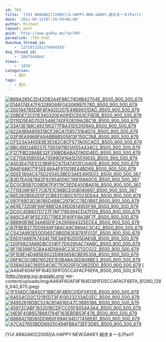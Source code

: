 ```yaml
---
id: 769
title: '[YUI ARAGAKI][2006][A.HAPPY.NEW.GAKKY.結衣まーる]Part1'
date: '2011-04-12T07:59:59+08:00'
author: Michael
layout: post
guid: 'http://www.gakky.me/?p=769'
permalink: /769.html
duoshuo_thread_id:
    - '1272072281174049358'
dsq_thread_id:
    - '2807544864'
Views:
    - '1039'
categories:
    - 图片
tags:
    - 图片
---
```


[![B69A285C2D42DB2A4F88C74D8B42704E_B500_900_500_679](http://www.yui-aragaki.org/wp-content/uploads/img/B69A285C2D42DB2A4F88C74D8B42704E_B500_900_500_679.jpeg)](http://www.yui-aragaki.org/wp-content/uploads/img/B69A285C2D42DB2A4F88C74D8B42704E_B1280_1280_640_870.jpeg) [![014A174E47F63289266F04306997E78D_B500_900_500_679](http://www.yui-aragaki.org/wp-content/uploads/img/014A174E47F63289266F04306997E78D_B500_900_500_679.jpeg)](http://www.yui-aragaki.org/wp-content/uploads/img/014A174E47F63289266F04306997E78D_B1280_1280_640_870.jpeg) [![2001947B5DBF8FA92D207E49B9931DAD_B500_900_500_679](http://www.yui-aragaki.org/wp-content/uploads/img/2001947B5DBF8FA92D207E49B9931DAD_B500_900_500_679.jpeg)](http://www.yui-aragaki.org/wp-content/uploads/img/2001947B5DBF8FA92D207E49B9931DAD_B1280_1280_640_870.jpeg) [![20BDE72CD1E340320EA091DCE63CFBDB_B500_900_500_679](http://www.yui-aragaki.org/wp-content/uploads/img/20BDE72CD1E340320EA091DCE63CFBDB_B500_900_500_679.jpeg)](http://www.yui-aragaki.org/wp-content/uploads/img/20BDE72CD1E340320EA091DCE63CFBDB_B1280_1280_640_870.jpeg) [![D110D5EAD702E548E740FE0E09A2BC1B_B500_900_500_679](http://www.yui-aragaki.org/wp-content/uploads/img/D110D5EAD702E548E740FE0E09A2BC1B_B500_900_500_679.jpeg)](http://www.yui-aragaki.org/wp-content/uploads/img/D110D5EAD702E548E740FE0E09A2BC1B_B1280_1280_640_870.jpeg) [![33A13E188C492195277FBA31D53109A9_B500_900_500_679](http://www.yui-aragaki.org/wp-content/uploads/img/33A13E188C492195277FBA31D53109A9_B500_900_500_679.jpeg)](http://www.yui-aragaki.org/wp-content/uploads/img/33A13E188C492195277FBA31D53109A9_B1280_1280_640_870.jpeg) [![622A1B9A859318CF26CA759573164D74_B500_900_500_679](http://www.yui-aragaki.org/wp-content/uploads/img/622A1B9A859318CF26CA759573164D74_B500_900_500_679.jpeg)](http://www.yui-aragaki.org/wp-content/uploads/img/622A1B9A859318CF26CA759573164D74_B1280_1280_640_870.jpeg) [![03F9EA9968FA9ABB8B505813F150C7AB_B500_900_500_679](http://www.yui-aragaki.org/wp-content/uploads/img/03F9EA9968FA9ABB8B505813F150C7AB_B500_900_500_679.jpeg)](http://www.yui-aragaki.org/wp-content/uploads/img/03F9EA9968FA9ABB8B505813F150C7AB_B1280_1280_640_870.jpeg) [![CF523A340DE6E3E562C8CF577A05CAD2_B500_900_500_679](http://www.yui-aragaki.org/wp-content/uploads/img/CF523A340DE6E3E562C8CF577A05CAD2_B500_900_500_679.jpeg)](http://www.yui-aragaki.org/wp-content/uploads/img/CF523A340DE6E3E562C8CF577A05CAD2_B1280_1280_640_870.jpeg) [![9BC49D246D37E70D5979D1A1554434C2_B500_900_500_679](http://www.yui-aragaki.org/wp-content/uploads/img/9BC49D246D37E70D5979D1A1554434C2_B500_900_500_679.jpeg)](http://www.yui-aragaki.org/wp-content/uploads/img/9BC49D246D37E70D5979D1A1554434C2_B1280_1280_640_870.jpeg) [![F127FBD28ABE32F316BDBABAD19DD4ED_B500_900_500_679](http://www.yui-aragaki.org/wp-content/uploads/img/F127FBD28ABE32F316BDBABAD19DD4ED_B500_900_500_679.jpeg)](http://www.yui-aragaki.org/wp-content/uploads/img/F127FBD28ABE32F316BDBABAD19DD4ED_B1280_1280_640_870.jpeg) [![CE715835B555A73599D916A5D5510630_B500_900_500_679](http://www.yui-aragaki.org/wp-content/uploads/img/CE715835B555A73599D916A5D5510630_B500_900_500_679.jpeg)](http://www.yui-aragaki.org/wp-content/uploads/img/CE715835B555A73599D916A5D5510630_B1280_1280_640_870.jpeg) [![A503E475E5123B9FEC67D47412ECAA09_B500_900_500_679](http://www.yui-aragaki.org/wp-content/uploads/img/A503E475E5123B9FEC67D47412ECAA09_B500_900_500_679.jpeg)](http://www.yui-aragaki.org/wp-content/uploads/img/A503E475E5123B9FEC67D47412ECAA09_B1280_1280_640_870.jpeg) [![BA6F688171F5EE46A4F911018E44BD69_B500_900_500_679](http://www.yui-aragaki.org/wp-content/uploads/img/BA6F688171F5EE46A4F911018E44BD69_B500_900_500_679.jpeg)](http://www.yui-aragaki.org/wp-content/uploads/img/BA6F688171F5EE46A4F911018E44BD69_B1280_1280_640_870.jpeg) [![0DEE180AC475D293453BED3AEE490E03_B500_900_500_367](http://www.yui-aragaki.org/wp-content/uploads/img/0DEE180AC475D293453BED3AEE490E03_B500_900_500_367.jpeg)](http://www.yui-aragaki.org/wp-content/uploads/img/0DEE180AC475D293453BED3AEE490E03_B1280_1280_870_640.jpeg) [![B3D7EA587882F92954006C196108A0C6_B500_900_500_367](http://www.yui-aragaki.org/wp-content/uploads/img/B3D7EA587882F92954006C196108A0C6_B500_900_500_367.jpeg)](http://www.yui-aragaki.org/wp-content/uploads/img/B3D7EA587882F92954006C196108A0C6_B1280_1280_870_640.jpeg) [![DC0CB5B7C09D67F9179C5EDEA50BA016_B500_900_500_367](http://www.yui-aragaki.org/wp-content/uploads/img/DC0CB5B7C09D67F9179C5EDEA50BA016_B500_900_500_367.jpeg)](http://www.yui-aragaki.org/wp-content/uploads/img/DC0CB5B7C09D67F9179C5EDEA50BA016_B1280_1280_870_640.jpeg) [![7715E08F6FF7CB7E1C98BCE00B140697_B500_900_500_367](http://www.yui-aragaki.org/wp-content/uploads/img/7715E08F6FF7CB7E1C98BCE00B140697_B500_900_500_367.jpeg)](http://www.yui-aragaki.org/wp-content/uploads/img/7715E08F6FF7CB7E1C98BCE00B140697_B1280_1280_870_640.jpeg) [![665282B562E5F2CB831CBDC97023DEA4_B500_900_500_679](http://www.yui-aragaki.org/wp-content/uploads/img/665282B562E5F2CB831CBDC97023DEA4_B500_900_500_679.jpeg)](http://www.yui-aragaki.org/wp-content/uploads/img/665282B562E5F2CB831CBDC97023DEA4_B1280_1280_640_870.jpeg) [![097F69D3D36195D488C2979CC78D1B97_B500_900_500_679](http://www.yui-aragaki.org/wp-content/uploads/img/097F69D3D36195D488C2979CC78D1B97_B500_900_500_679.jpeg)](http://www.yui-aragaki.org/wp-content/uploads/img/097F69D3D36195D488C2979CC78D1B97_B1280_1280_640_870.jpeg) [![AE9E73208F9AF98B12A39D0814955F96_B500_900_500_679](http://www.yui-aragaki.org/wp-content/uploads/img/AE9E73208F9AF98B12A39D0814955F96_B500_900_500_679.jpeg)](http://www.yui-aragaki.org/wp-content/uploads/img/AE9E73208F9AF98B12A39D0814955F96_B1280_1280_640_870.jpeg) [![DC0C458837D727F7AF1785394CD47FD9_B500_900_500_679](http://www.yui-aragaki.org/wp-content/uploads/img/DC0C458837D727F7AF1785394CD47FD9_B500_900_500_679.jpeg)](http://www.yui-aragaki.org/wp-content/uploads/img/DC0C458837D727F7AF1785394CD47FD9_B1280_1280_640_870.jpeg) [![8A5C54F9FEE31D779EE3F60FF6A38F7F_B500_900_500_679](http://www.yui-aragaki.org/wp-content/uploads/img/8A5C54F9FEE31D779EE3F60FF6A38F7F_B500_900_500_679.jpeg)](http://www.yui-aragaki.org/wp-content/uploads/img/8A5C54F9FEE31D779EE3F60FF6A38F7F_B1280_1280_640_870.jpeg) [![6B890B18E34A85D1F2A295684325ECE4_B500_900_500_679](http://www.yui-aragaki.org/wp-content/uploads/img/6B890B18E34A85D1F2A295684325ECE4_B500_900_500_679.jpeg)](http://www.yui-aragaki.org/wp-content/uploads/img/6B890B18E34A85D1F2A295684325ECE4_B1280_1280_640_870.jpeg) [![B7FBEB377DD5E69F5BACA9C969AC3C42_B500_900_500_679](http://www.yui-aragaki.org/wp-content/uploads/img/B7FBEB377DD5E69F5BACA9C969AC3C42_B500_900_500_679.jpeg)](http://www.yui-aragaki.org/wp-content/uploads/img/B7FBEB377DD5E69F5BACA9C969AC3C42_B1280_1280_640_870.jpeg) [![C543A993EE0DD65C9B0D83EB781F012F_B500_900_500_679](http://www.yui-aragaki.org/wp-content/uploads/img/C543A993EE0DD65C9B0D83EB781F012F_B500_900_500_679.jpeg)](http://www.yui-aragaki.org/wp-content/uploads/img/C543A993EE0DD65C9B0D83EB781F012F_B1280_1280_640_870.jpeg) [![E6D014897A7434E76E349162D05DAE0B_B500_900_500_679](http://www.yui-aragaki.org/wp-content/uploads/img/E6D014897A7434E76E349162D05DAE0B_B500_900_500_679.jpeg)](http://www.yui-aragaki.org/wp-content/uploads/img/E6D014897A7434E76E349162D05DAE0B_B1280_1280_640_870.jpeg) [![120F6823A86DBC014FF7D6295AC74ABC_B500_900_500_679](http://www.yui-aragaki.org/wp-content/uploads/img/120F6823A86DBC014FF7D6295AC74ABC_B500_900_500_679.jpeg)](http://www.yui-aragaki.org/wp-content/uploads/img/120F6823A86DBC014FF7D6295AC74ABC_B1280_1280_640_870.jpeg) [![9F118398F5CBA44D58A9C23E3712C022_B500_900_500_679](http://www.yui-aragaki.org/wp-content/uploads/img/9F118398F5CBA44D58A9C23E3712C022_B500_900_500_679.jpeg)](http://www.yui-aragaki.org/wp-content/uploads/img/9F118398F5CBA44D58A9C23E3712C022_B1280_1280_640_870.jpeg) [![5F1E8E14D485E6022D893658CBE95358_B500_900_500_679](http://www.yui-aragaki.org/wp-content/uploads/img/5F1E8E14D485E6022D893658CBE95358_B500_900_500_679.jpeg)](http://www.yui-aragaki.org/wp-content/uploads/img/5F1E8E14D485E6022D893658CBE95358_B1280_1280_640_870.jpeg) [![06F8C5C0BD1652EE1E0BABA35D808BE3_B500_900_500_679](http://www.yui-aragaki.org/wp-content/uploads/img/06F8C5C0BD1652EE1E0BABA35D808BE3_B500_900_500_679.jpeg)](http://www.yui-aragaki.org/wp-content/uploads/img/06F8C5C0BD1652EE1E0BABA35D808BE3_B1280_1280_640_870.jpeg) [![038A034C165554C6C753020F0C9825D0_B500_900_500_679](http://www.yui-aragaki.org/wp-content/uploads/img/038A034C165554C6C753020F0C9825D0_B500_900_500_679.jpeg)](http://www.yui-aragaki.org/wp-content/uploads/img/038A034C165554C6C753020F0C9825D0_B1280_1280_640_870.jpeg) [![AA64F60AF9F164D391FD5CCAFACF6EFA_B500_900_500_679](http://www.yui-aragaki.org/wp-content/uploads/img/AA64F60AF9F164D391FD5CCAFACF6EFA_B500_900_500_679.jpeg)](http://www.yui-aragaki.org/
wp-content/uploads/img/AA64F60AF9F164D391FD5CCAFACF6EFA_B1280_1280_640_870.jpeg) [![1F558DC3BA5CF18BC8F4B5C01DF5612B_B500_900_500_679](http://www.yui-aragaki.org/wp-content/uploads/img/1F558DC3BA5CF18BC8F4B5C01DF5612B_B500_900_500_679.jpeg)](http://www.yui-aragaki.org/wp-content/uploads/img/1F558DC3BA5CF18BC8F4B5C01DF5612B_B1280_1280_640_870.jpeg) [![6A554CD2C12195D73F413023233AD2EC_B500_900_500_679](http://www.yui-aragaki.org/wp-content/uploads/img/6A554CD2C12195D73F413023233AD2EC_B500_900_500_679.jpeg)](http://www.yui-aragaki.org/wp-content/uploads/img/6A554CD2C12195D73F413023233AD2EC_B1280_1280_640_870.jpeg) [![94952616DBC52ACB14616D47C3B951B8_B500_900_500_679](http://www.yui-aragaki.org/wp-content/uploads/img/94952616DBC52ACB14616D47C3B951B8_B500_900_500_679.jpeg)](http://www.yui-aragaki.org/wp-content/uploads/img/94952616DBC52ACB14616D47C3B951B8_B1280_1280_640_870.jpeg) [![45972CABF1832016CDFCC05F8054A3A4_B500_900_500_679](http://www.yui-aragaki.org/wp-content/uploads/img/45972CABF1832016CDFCC05F8054A3A4_B500_900_500_679.jpeg)](http://www.yui-aragaki.org/wp-content/uploads/img/45972CABF1832016CDFCC05F8054A3A4_B1280_1280_640_870.jpeg) [![14E9F40B657B661794F163EBDB53F478_B500_900_500_679](http://www.yui-aragaki.org/wp-content/uploads/img/14E9F40B657B661794F163EBDB53F478_B500_900_500_679.jpeg)](http://www.yui-aragaki.org/wp-content/uploads/img/14E9F40B657B661794F163EBDB53F478_B1280_1280_640_870.jpeg) [![68884216D85DD6B0F69AF84D7745BEB1_B500_900_500_679](http://www.yui-aragaki.org/wp-content/uploads/img/68884216D85DD6B0F69AF84D7745BEB1_B500_900_500_679.jpeg)](http://www.yui-aragaki.org/wp-content/uploads/img/68884216D85DD6B0F69AF84D7745BEB1_B1280_1280_640_870.jpeg) [![A7CA27655BDD69250494FB8473EF3D85_B500_900_500_679](http://www.yui-aragaki.org/wp-content/uploads/img/A7CA27655BDD69250494FB8473EF3D85_B500_900_500_679.jpeg)](http://www.yui-aragaki.org/wp-content/uploads/img/A7CA27655BDD69250494FB8473EF3D85_B1280_1280_640_870.jpeg)

\[YUI ARAGAKI\]\[2006\]\[A.HAPPY.NEW.GAKKY.結衣まーる\]Part1 
